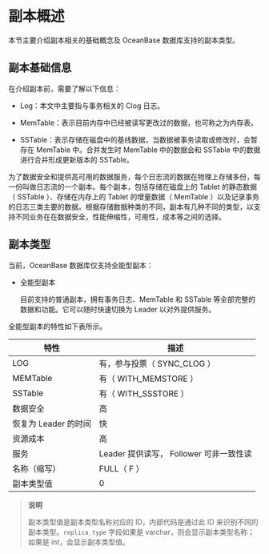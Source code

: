 # 副本概述

本节主要介绍副本相关的基础概念及 OceanBase 数据库支持的副本类型。

## 副本基础信息

在介绍副本前，需要了解以下信息：

* Log：本文中主要指与事务相关的 Clog 日志。

* MemTable：表示目前内存中已经被读写更改过的数据，也可称之为内存表。

* SSTable：表示存储在磁盘中的基线数据，当数据被事务读取或修改时，会暂存在 MemTable 中。合并发生时 MemTable 中的数据会和 SSTable 中的数据进行合并形成更新版本的 SSTable。

为了数据安全和提供高可用的数据服务，每个日志流的数据在物理上存储多份，每一份叫做日志流的一个副本。每个副本，包括存储在磁盘上的 Tablet 的静态数据（ SSTable ）、存储在内存上的 Tablet 的增量数据（ MemTable ）以及记录事务的日志三类主要的数据。根据存储数据种类的不同，副本有几种不同的类型，以支持不同业务在在数据安全，性能伸缩性，可用性，成本等之间的选择。

## 副本类型

当前，OceanBase 数据库仅支持全能型副本：

* 全能型副本

  目前支持的普通副本，拥有事务日志、MemTable 和 SSTable 等全部完整的数据和功能。它可以随时快速切换为 Leader 以对外提供服务。
  
全能型副本的特性如下表所示。

|       特性       |            描述           |
|------------------|--------------------------------|
| LOG              | 有，参与投票（ SYNC_CLOG ）      |
| MEMTable         | 有（ WITH_MEMSTORE ）           |
| SSTable          | 有（ WITH_SSSTORE ）            |
| 数据安全          | 高                             |
| 恢复为 Leader 的时间 | 快                          |
| 资源成本          | 高                              |
| 服务              | Leader 提供读写， Follower 可非一致性读 |
| 名称（缩写）       | FULL（ F ）                    |
| 副本类型值         | 0                            |

>**说明**
>
>副本类型值是副本类型名称对应的 ID，内部代码是通过此 ID 来识别不同的副本类型。`replica_type` 字段如果是 varchar，则会显示副本类型名称；如果是 int，会显示副本类型值。

